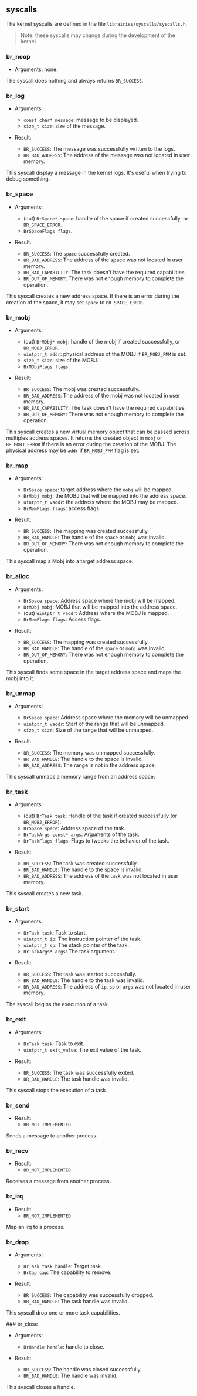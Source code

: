
## syscalls 

The kernel syscalls are defined in the file `librairies/syscalls/syscalls.h`.

> Note: these syscalls may change during the development of the kernel.

### br_noop

- Arguments: none.

The syscall does nothing and always returns `BR_SUCCESS`.

### br_log

- Arguments: 
  - `const char* message`: message to be displayed. 
  - `size_t size`: size of the message.

- Result:
  - `BR_SUCCESS`: The message was successfully written to the logs.
  - `BR_BAD_ADDRESS`: The address of the message was not located in user memory.

This syscall display a message in the kernel logs. It's useful when trying to debug something.

### br_space

- Arguments:
  - (out) `BrSpace* space`: handle of the space if created successfully, or `BR_SPACE_ERROR`.
  - `BrSpaceFlags flags`.

- Result:
  - `BR_SUCCESS`: The `space` successfully created.
  - `BR_BAD_ADDRESS`: The address of the space was not located in user memory.
  - `BR_BAD_CAPABILITY`: The task doesn't have the required capabilities.
  - `BR_OUT_OF_MEMORY`: There was not enough memory to complete the operation.

This syscall creates a new address space. If there is an error during the creation of the space, it may set `space` to `BR_SPACE_ERROR`.

### br_mobj

- Arguments: 
  - (out) `BrMObj* mobj`: handle of the mobj if created successfully, or `BR_MOBJ_ERROR`.
  - `uintptr_t addr`: physical address of the MOBJ if `BR_MOBJ_PMM` is set.
  - `size_t size`: size of the MOBJ. 
  - `BrMObjFlags flags`.

- Result:
  - `BR_SUCCESS`: The mobj was created successfully.
  - `BR_BAD_ADDRESS`: The address of the mobj was not located in user memory.
  - `BR_BAD_CAPABILITY`: The task doesn't have the required capabilities.
  - `BR_OUT_OF_MEMORY`: There was not enough memory to complete the operation.

This syscall creates a new virtual memory object that can be passed across multiples address spaces. It returns the created object in `mobj` or `BR_MOBJ_ERROR` if there is an error during the creation of the MOBJ. The physical address may be `addr` if `BR_MOBJ_PMM` flag is set. 

### br_map

- Arguments:
  - `BrSpace space`: target address where the `mobj` will be mapped.
  - `BrMobj mobj`: the MOBJ that will be mapped into the address space.
  - `uintptr_t vaddr`: the address where the MOBJ may be mapped.
  - `BrMemFlags flags`: access flags

- Result:
  - `BR_SUCCESS`: The mapping was created successfully.
  - `BR_BAD_HANDLE`: The handle of the `space` or `mobj` was invalid.
  - `BR_OUT_OF_MEMORY`: There was not enough memory to complete the operation.

This syscall map a Mobj into a target address space.

### br_alloc

- Arguments:
  - `BrSpace space`: Address space where the mobj will be mapped.
  - `BrMObj mobj`: MOBJ that will be mapped into the address space.
  - (out) `uintptr_t vaddr`: Address where the MOBJ is mapped.
  - `BrMemFlags flags`: Access flags.

- Result: 
  - `BR_SUCCESS`: The mapping was created successfully.
  - `BR_BAD_HANDLE`: The handle of the `space` or `mobj` was invalid.
  - `BR_OUT_OF_MEMORY`: There was not enough memory to complete the operation.

This syscall finds some space in the target address space and maps the mobj into it.

### br_unmap

- Arguments:
  - `BrSpace space`: Address space where the memory will be unmapped.
  - `uintptr_t vaddr`: Start of the range that will be unmapped.
  - `size_t size`: Size of the range that will be unmapped.

- Result: 
  - `BR_SUCCESS`: The memory was unmapped successfully.
  - `BR_BAD_HANDLE`: The handle to the space is invalid.
  - `BR_BAD_ADDRESS`: The range is not in the address space.

This syscall unmaps a memory range from an address space.


### br_task

- Arguments:
  - (out) `BrTask task`: Handle of the task if created successfully (or `BR_MOBJ_ERROR`).
  - `BrSpace space`: Address space of the task.
  - `BrTaskArgs const* args`: Arguments of the task.
  - `BrTaskFlags flags`: Flags to tweaks the behavior of the task.

- Result: 
  - `BR_SUCCESS`: The task was created successfully.
  - `BR_BAD_HANDLE`: The handle to the space is invalid.
  - `BR_BAD_ADDRESS`: The address of the task was not located in user memory.

This syscall creates a new task.


### br_start

- Arguments:
  - `BrTask task`: Task to start.
  - `uintptr_t ip`: The instruction pointer of the task.
  - `uintptr_t sp`: The stack pointer of the task.
  - `BrTaskArgs* args`: The task argument.

- Result: 
  - `BR_SUCCESS`: The task was started successfully.
  - `BR_BAD_HANDLE`: The handle to the task was invalid.
  - `BR_BAD_ADDRESS`: The address of `ip`, `sp` or `args` was not located in user memory.

The syscall begins the execution of a task.

### br_exit

- Arguments:
  - `BrTask task`: Task to exit.
  - `uintptr_t exit_value`: The exit value of the task.

- Result:
  - `BR_SUCCESS`: The task was successfully exited.
  - `BR_BAD_HANDLE`: The task handle was invalid.

This syscall stops the execution of a task.

### br_send

- Result:
  - `BR_NOT_IMPLEMENTED`

Sends a message to another process.

### br_recv

- Result:
  - `BR_NOT_IMPLEMENTED`

Receives a message from another process.

### br_irq

- Result:
  - `BR_NOT_IMPLEMENTED`

Map an irq to a process.

### br_drop

- Arguments: 
  - `BrTask task_handle`: Target task 
  - `BrCap cap`: The capability to remove.

- Result:
  - `BR_SUCCESS`: The capability was successfully dropped.
  - `BR_BAD_HANDLE`: The task handle was invalid.

This syscall drop one or more task capabilities.

### br_close

- Arguments:
  - `BrHandle handle`: handle to close.

- Result: 
  - `BR_SUCCESS`: The handle was closed successfully.
  - `BR_BAD_HANDLE`: The handle was invalid.

This syscall closes a handle.
